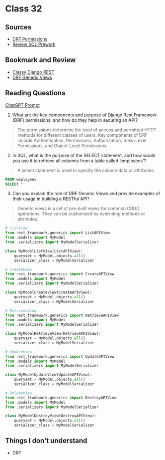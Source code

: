 # Class 32

## Sources
- [DRF Permissions](https://www.django-rest-framework.org/api-guide/permissions/)
- [Review SQL Prework](https://codefellows.github.io/common_curriculum/prework/SQL)

## Bookmark and Review
- [Classy Django REST](https://www.cdrf.co/)
- [DRF Generic Views](https://www.django-rest-framework.org/api-guide/generic-views/)

## Reading Questions
[ChatGPT Prompt](https://chat.openai.com/c/e6bc7469-d7da-41bc-8b7f-26334979975e)
1. What are the key components and purpose of Django Rest Framework (DRF) permissions, and how do they help in securing an API?
> The permissions determine the level of access and permitted HTTP methods for different classes of users. Key components of DRF include Authentication, Permissions, Authorization, View-Level Permissions, and Object-Level Permissions. 
2. In SQL, what is the purpose of the SELECT statement, and how would you use it to retrieve all columns from a table called ‘employees’?
> A select statement is used to specify the column data or attributes. 
```SQL
FROM employees
SELECT *
```
3. Can you explain the role of DRF Generic Views and provide examples of their usage in building a RESTful API?
> Generic views is a set of pre-built views for common CRUD operations. They can be customized by overriding methods or attributes. 

```python
# ListView
from rest_framework.generics import ListAPIView
from .models import MyModel
from .serializers import MyModelSerializer

class MyModelListView(ListAPIView):
    queryset = MyModel.objects.all()
    serializer_class = MyModelSerializer
```

```python
# CreateView
from rest_framework.generics import CreateAPIView
from .models import MyModel
from .serializers import MyModelSerializer

class MyModelCreateView(CreateAPIView):
    queryset = MyModel.objects.all()
    serializer_class = MyModelSerializer
```

```python
# RetrieveView
from rest_framework.generics import RetrieveAPIView
from .models import MyModel
from .serializers import MyModelSerializer

class MyModelRetrieveView(RetrieveAPIView):
    queryset = MyModel.objects.all()
    serializer_class = MyModelSerializer
```

```python
# UpdateView
from rest_framework.generics import UpdateAPIView
from .models import MyModel
from .serializers import MyModelSerializer

class MyModelUpdateView(UpdateAPIView):
    queryset = MyModel.objects.all()
    serializer_class = MyModelSerializer
```

```python
# DeleteView
from rest_framework.generics import DestroyAPIView
from .models import MyModel
from .serializers import MyModelSerializer

class MyModelDestroyView(DestroyAPIView):
    queryset = MyModel.objects.all()
    serializer_class = MyModelSerializer
```

## Things I don't understand
- DRF